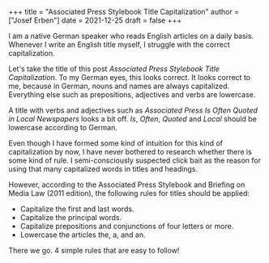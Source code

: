 +++
title = "Associated Press Stylebook Title Capitalization"
author = ["Josef Erben"]
date = 2021-12-25
draft = false
+++

I am a native German speaker who reads English articles on a daily basis. Whenever I write an English title myself, I struggle with the correct capitalization.

<!--more-->

Let's take the title of this post _Associated Press Stylebook Title Capitalization_. To my German eyes, this looks correct. It looks correct to me, because in German, nouns and names are always capitalized. Everything else such as prepositions, adjectives and verbs are lowercase.

A title with verbs and adjectives such as _Associated Press Is Often Quoted in Local Newspapers_ looks a bit off. _Is_, _Often_, _Quoted_ and _Local_ should be lowercase according to German.

Even though I have formed some kind of intuition for this kind of capitalization by now, I have never bothered to research whether there is some kind of rule. I semi-consciously suspected click bait as the reason for using that many capitalized words in titles and headings.

However, according to the Associated Press Stylebook and Briefing on Media Law (2011 edition), the following rules for titles should be applied:

-   Capitalize the first and last words.
-   Capitalize the principal words.
-   Capitalize prepositions and conjunctions of four letters or more.
-   Lowercase the articles the, a, and an.

There we go. 4 simple rules that are easy to follow!
